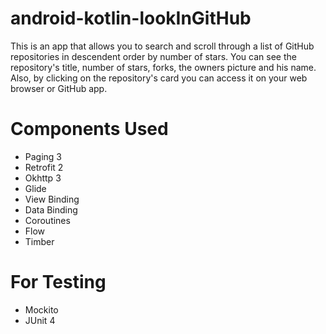 # android-kotlin-lookInGitHub
This is an app that allows you to search and scroll through a list of GitHub repositories in descendent order by number of stars. You can see the repository's title, number of stars, forks, the owners picture and his name. Also, by clicking on the repository's card you can access it on your web browser or GitHub app.

# Components Used
- Paging 3
- Retrofit 2
- Okhttp 3
- Glide
- View Binding
- Data Binding
- Coroutines
- Flow
- Timber

# For Testing
- Mockito
- JUnit 4
